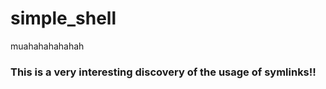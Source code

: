 # simple_shell
muahahahahahah


### This is a very interesting discovery of the usage of symlinks!!
